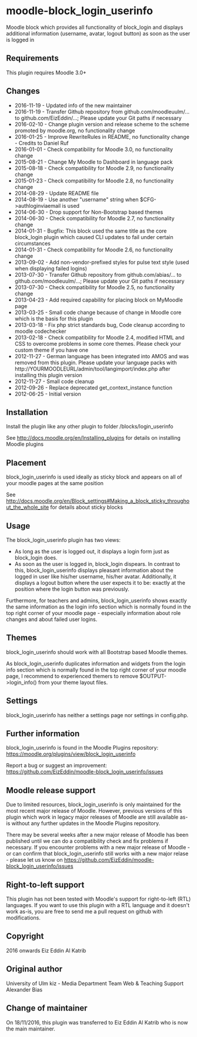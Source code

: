 moodle-block_login_userinfo
===========================

Moodle block which provides all functionality of block_login and displays additional information (username, avatar, logout button) as soon as the user is logged in


Requirements
------------

This plugin requires Moodle 3.0+


Changes
-------

* 2016-11-19 - Updated info of the new maintainer
* 2016-11-19 - Transfer Github repository from github.com/moodleuulm/... to github.com/EizEddin/...; Please update your Git paths if necessary
* 2016-02-10 - Change plugin version and release scheme to the scheme promoted by moodle.org, no functionality change
* 2016-01-25 - Improve RewriteRules in README, no functionality change - Credits to Daniel Ruf		
* 2016-01-01 - Check compatibility for Moodle 3.0, no functionality change
* 2015-08-21 - Change My Moodle to Dashboard in language pack
* 2015-08-18 - Check compatibility for Moodle 2.9, no functionality change
* 2015-01-23 - Check compatibility for Moodle 2.8, no functionality change
* 2014-08-29 - Update README file
* 2014-08-19 - Use another "username" string when $CFG->authloginviaemail is used
* 2014-06-30 - Drop support for Non-Bootstrap based themes
* 2014-06-30 - Check compatibility for Moodle 2.7, no functionality change
* 2014-01-31 - Bugfix: This block used the same title as the core block_login plugin which caused CLI updates to fail under certain circumstances
* 2014-01-31 - Check compatibility for Moodle 2.6, no functionality change
* 2013-09-02 - Add non-vendor-prefixed styles for pulse text style (used when displaying failed logins)
* 2013-07-30 - Transfer Github repository from github.com/abias/... to github.com/moodleuulm/...; Please update your Git paths if necessary
* 2013-07-30 - Check compatibility for Moodle 2.5, no functionality change
* 2013-04-23 - Add required capability for placing block on MyMoodle page
* 2013-03-25 - Small code change because of change in Moodle core which is the basis for this plugin
* 2013-03-18 - Fix php strict standards bug, Code cleanup according to moodle codechecker
* 2013-02-18 - Check compatibility for Moodle 2.4, modified HTML and CSS to overcome problems in some core themes. Please check your custom theme if you have one
* 2012-11-27 - German language has been integrated into AMOS and was removed from this plugin. Please update your language packs with http://YOURMOODLEURL/admin/tool/langimport/index.php after installing this plugin version
* 2012-11-27 - Small code cleanup
* 2012-09-26 - Replace deprecated get_context_instance function
* 2012-06-25 - Initial version


Installation
------------

Install the plugin like any other plugin to folder
/blocks/login_userinfo

See http://docs.moodle.org/en/Installing_plugins for details on installing Moodle plugins


Placement
---------

block_login_userinfo is used ideally as sticky block and appears on all of your moodle pages at the same position

See http://docs.moodle.org/en/Block_settings#Making_a_block_sticky_throughout_the_whole_site for details about sticky blocks


Usage
-----

The block_login_userinfo plugin has two views:

* As long as the user is logged out, it displays a login form just as block_login does.
* As soon as the user is logged in, block_login dispears. In contrast to this, block_login_userinfo displays pleasant information about the logged in user like his/her username, his/her avatar. Additionally, it displays a logout button where the user expects it to be: exactly at the position where the login button was previously.

Furthermore, for teachers and admins, block_login_userinfo shows exactly the same information as the login info section which is normally found in the top right corner of your moodle page - especially information about role changes and about failed user logins.


Themes
------

block_login_userinfo should work with all Bootstrap based Moodle themes.

As block_login_userinfo duplicates information and widgets from the login info section which is normally found in the top right corner of your moodle page, I recommend to experienced themers to remove $OUTPUT->login_info() from your theme layout files.


Settings
--------

block_login_userinfo has neither a settings page nor settings in config.php.


Further information
-------------------

block_login_userinfo is found in the Moodle Plugins repository: https://moodle.org/plugins/view/block_login_userinfo

Report a bug or suggest an improvement: https://github.com/EizEddin/moodle-block_login_userinfo/issues


Moodle release support
----------------------

Due to limited resources, block_login_userinfo is only maintained for the most recent major release of Moodle. However, previous versions of this plugin which work in legacy major releases of Moodle are still available as-is without any further updates in the Moodle Plugins repository.

There may be several weeks after a new major release of Moodle has been published until we can do a compatibility check and fix problems if necessary. If you encounter problems with a new major release of Moodle - or can confirm that block_login_userinfo still works with a new major relase - please let us know on https://github.com/EizEddin/moodle-block_login_userinfo/issues


Right-to-left support
---------------------

This plugin has not been tested with Moodle's support for right-to-left (RTL) languages.
If you want to use this plugin with a RTL language and it doesn't work as-is, you are free to send me a pull request on
github with modifications.


Copyright
---------

2016 onwards Eiz Eddin Al Katrib


Original author
---------------

University of Ulm
kiz - Media Department
Team Web & Teaching Support
Alexander Bias


Change of maintainer
---------------------

On 18/11/2016, this plugin was transferred to Eiz Eddin Al Katrib who is now the main maintainer.
